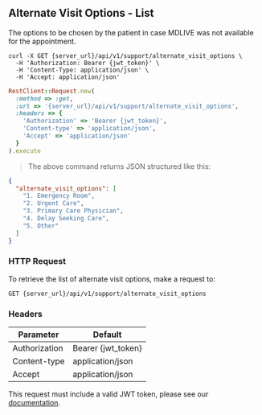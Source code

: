 ## Alternate Visit Options - List

The options to be chosen by the patient in case MDLIVE was not available for the appointment.

```shell
curl -X GET {server_url}/api/v1/support/alternate_visit_options \
  -H 'Authorization: Bearer {jwt_token}' \
  -H 'Content-Type: application/json' \
  -H 'Accept: application/json'
```

```ruby
RestClient::Request.new(
  :method => :get,
  :url => '{server_url}/api/v1/support/alternate_visit_options',
  :headers => {
    'Authorization' => 'Bearer {jwt_token}',
    'Content-type' => 'application/json',
    'Accept' => 'application/json'
  }
).execute
```

> The above command returns JSON structured like this:

```json
{
  "alternate_visit_options": [
    "1. Emergency Room",
    "2. Urgent Care",
    "3. Primary Care Physician",
    "4. Delay Seeking Care",
    "5. Other"
  ]
}
```


### HTTP Request

To retrieve the list of alternate visit options, make a request to:

`GET {server_url}/api/v1/support/alternate_visit_options`


### Headers

Parameter     | Default
--------------|------------------------
Authorization | Bearer {jwt_token}
Content-type  | application/json
Accept        | application/json

This request must include a valid JWT token, please see our [documentation](#api-tokens).
